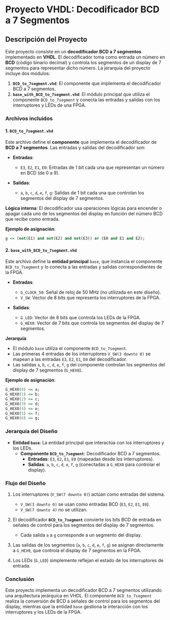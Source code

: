
# Proyecto VHDL: Decodificador BCD a 7 Segmentos

## Descripción del Proyecto

Este proyecto consiste en un **decodificador BCD a 7 segmentos** implementado en **VHDL**. El decodificador toma como entrada un número en **BCD** (código binario decimal) y controla los segmentos de un display de 7 segmentos para representar dicho número. La jerarquía del proyecto incluye dos módulos:

1. **`BCD_to_7segment.vhd`**: El componente que implementa el decodificador BCD a 7 segmentos.
2. **`base_with_BCD_to_7segment.vhd`**: El módulo principal que utiliza el componente `BCD_to_7segment` y conecta las entradas y salidas con los interruptores y LEDs de una FPGA.

### Archivos incluidos

#### 1. `BCD_to_7segment.vhd`

Este archivo define el **componente** que implementa el decodificador de **BCD a 7 segmentos**. Las entradas y salidas del decodificador son:

- **Entradas**:
  - `E3`, `E2`, `E1`, `E0`: Entradas de 1 bit cada una que representan un número en BCD (de 0 a 9).
  
- **Salidas**:
  - `a`, `b`, `c`, `d`, `e`, `f`, `g`: Salidas de 1 bit cada una que controlan los segmentos del display de 7 segmentos.

**Lógica interna**: El decodificador usa operaciones lógicas para encender o apagar cada uno de los segmentos del display en función del número BCD que recibe como entrada.

**Ejemplo de asignación**:
```vhdl
g <= (not(E1) and not(E2) and not(E3)) or (E0 and E1 and E2);
```

#### 2. `base_with_BCD_to_7segment.vhd`

Este archivo define la **entidad principal** `base`, que instancia el componente `BCD_to_7segment` y lo conecta a las entradas y salidas correspondientes de la FPGA.

- **Entradas**:
  - `G_CLOCK_50`: Señal de reloj de 50 MHz (no utilizada en este diseño).
  - `V_SW`: Vector de 8 bits que representa los interruptores de la FPGA.
  
- **Salidas**:
  - `G_LED`: Vector de 8 bits que controla los LEDs de la FPGA.
  - `G_HEX0`: Vector de 7 bits que controla los segmentos del display de 7 segmentos.

**Jerarquía**: 
- El módulo `base` utiliza el componente `BCD_to_7segment`.
- Las primeras 4 entradas de los interruptores `V_SW(3 downto 0)` se mapean a las entradas `E3`, `E2`, `E1`, `E0` del decodificador.
- Las salidas `a`, `b`, `c`, `d`, `e`, `f`, `g` del componente controlan los segmentos del display de 7 segmentos (`G_HEX0`).

**Ejemplo de asignación**:
```vhdl
G_HEX0(0) <= a;
G_HEX0(1) <= b;
G_HEX0(2) <= c;
G_HEX0(3) <= d;
G_HEX0(4) <= e;
G_HEX0(5) <= f;
G_HEX0(6) <= g;
```

### Jerarquía del Diseño

- **Entidad `base`**: La entidad principal que interactúa con los interruptores y los LEDs.
  - **Componente `BCD_to_7segment`**: Decodificador BCD a 7 segmentos.
    - **Entradas**: `E3`, `E2`, `E1`, `E0` (mapeadas desde los interruptores).
    - **Salidas**: `a`, `b`, `c`, `d`, `e`, `f`, `g` (conectadas a `G_HEX0` para controlar el display).

### Flujo del Diseño

1. Los interruptores (`V_SW(7 downto 0)`) actúan como entradas del sistema.
   - `V_SW(3 downto 0)` se usan como entradas BCD (`E3`, `E2`, `E1`, `E0`).
   - `V_SW(7 downto 4)` no se utilizan.
   
2. El decodificador **`BCD_to_7segment`** convierte los bits BCD de entrada en señales de control para los segmentos del display de 7 segmentos.
   - Cada salida `a` a `g` corresponde a un segmento del display.

3. Las salidas de los segmentos (`a`, `b`, `c`, `d`, `e`, `f`, `g`) se asignan directamente a `G_HEX0`, que controla el display de 7 segmentos en la FPGA.

4. Los LEDs (`G_LED`) simplemente reflejan el estado de los interruptores de entrada.

### Conclusión

Este proyecto implementa un decodificador BCD a 7 segmentos utilizando una arquitectura jerárquica en VHDL. El componente `BCD_to_7segment` realiza la conversión de BCD a señales de control para los segmentos del display, mientras que la entidad `base` gestiona la interacción con los interruptores y los LEDs de la FPGA.
